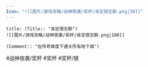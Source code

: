 ```yaml
---
Icon: "![[图片/游戏攻略/战神夜袭/奖杯/肯定很无聊.png|30]]"
---
```

```ad-common-silver-trophy
title: (Title:: "肯定很无聊")
![[图片/游戏攻略/战神夜袭/奖杯/肯定很无聊.png|100]]

(Comment:: "在传奇难度下通关所有地下城")
```

#战神夜袭/奖杯 #奖杯 #奖杯/银

